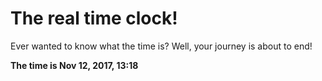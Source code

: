# The real time clock!

Ever wanted to know what the time is? Well, your journey is about to end!

**The time is Nov 12, 2017, 13:18**